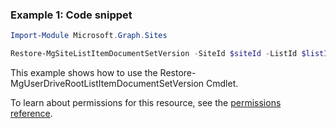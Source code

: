 ### Example 1: Code snippet

```powershellImport-Module Microsoft.Graph.Sites

Restore-MgSiteListItemDocumentSetVersion -SiteId $siteId -ListId $listId -ListItemId $listItemId -DocumentSetVersionId $documentSetVersionId
```
This example shows how to use the Restore-MgUserDriveRootListItemDocumentSetVersion Cmdlet.
To learn about permissions for this resource, see the [permissions reference](/graph/permissions-reference).

